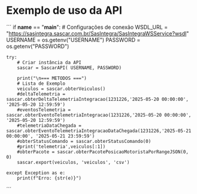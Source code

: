 # Exemplo de uso da API
´´´
if __name__ == "__main__":
    # Configurações de conexão
    WSDL_URL = "https://sasintegra.sascar.com.br/SasIntegra/SasIntegraWSService?wsdl"
    USERNAME = os.getenv("USERNAME")
    PASSWORD = os.getenv("PASSWORD")
    
    try:
        # Criar instância da API
        sascar = SascarAPI( USERNAME, PASSWORD)
        
        print("\n=== METODOS ===")
        # Lista de Exemplo
        veiculos = sascar.obterVeiculos()
        #deltaTelemetria = sascar.obterDeltaTelemetriaIntegracao(1231226,'2025-05-20 00:00:00', '2025-05-20 12:59:59')
        #eventosTelemetria = sascar.obterEventoTelemetriaIntegracao(1231226,'2025-05-20 00:00:00', '2025-05-20 12:59:59')
        #telemetriaDataChegada = sascar.obterEventoTelemetriaIntegracaoDataChegada(1231226,'2025-05-21 00:00:00', '2025-05-21 23:59:59')
        #obterStatusComando = sascar.obterStatusComando(0)
        #print('telemetria',veiculos[:1])
        #obterPacote = sascar.obterPacotePosicaoMotoristaPorRangeJSON(0, 0)
        sascar.export(veiculos, 'veiculos', 'csv')
        
    except Exception as e:
        print(f"Erro: {str(e)}")
´´´